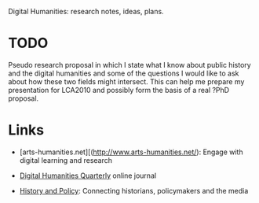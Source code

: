 Digital Humanities: research notes, ideas, plans.

TODO
====

Pseudo research proposal in which I state what I know about public
history and the digital humanities and some of the questions I would
like to ask about how these two fields might intersect. This can help me
prepare my presentation for LCA2010 and possibly form the basis of a
real ?PhD proposal.

Links
=====

* [arts-humanities.net][(http://www.arts-humanities.net/): Engage with
  digital learning and research

* [Digital Humanities Quarterly](http://www.digitalhumanities.org/dhq/)
  online journal

* [History and Policy](http://www.historyandpolicy.org/): Connecting
  historians, policymakers and the media

